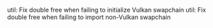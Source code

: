 util: Fix double free when failing to initialize Vulkan swapchain
util: Fix double free when failing to import non-Vulkan swapchain

